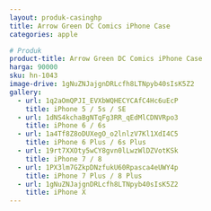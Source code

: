 ```yaml
---
layout: produk-casinghp
title: Arrow Green DC Comics iPhone Case
categories: apple

# Produk
product-title: Arrow Green DC Comics iPhone Case
harga: 90000
sku: hn-1043
image-drive: 1gNuZNJajgnDRLcfh8LTNpyb40sIsK5Z2
gallery:
  - url: 1q2aOmQPJI_EVXbWQHECYCAfC4Hc6uEcP
    title: iPhone 5 / 5s / SE
  - url: 1dNS4kchaBgNTqFg3RR_qEdMlCDNVRpo3
    title: iPhone 6 / 6s
  - url: 1a4Tf8Z8oDUXegO_o2lnlzV7Kl1XdI4C5
    title: iPhone 6 Plus / 6s Plus
  - url: 19rt7XXOty5wCY8gvn0lLwzWlDZVotKSk
    title: iPhone 7 / 8
  - url: 1PX3lm7GZkpDNzfukU60Rpasca4eUWY4p
    title: iPhone 7 Plus / 8 Plus
  - url: 1gNuZNJajgnDRLcfh8LTNpyb40sIsK5Z2
    title: iPhone X
---
```

